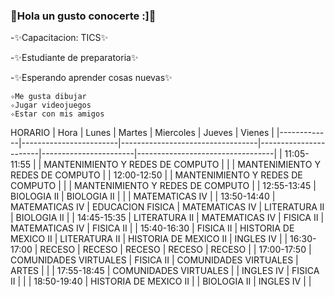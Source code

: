 ### 💛Hola un gusto conocerte :]💛

-✨Capacitacion: TICS✨

-✨Estudiante de preparatoria✨

-✨Esperando aprender cosas nuevas✨

	✧Me gusta dibujar
 	✧Jugar videojuegos
 	✧Estar con mis amigos
  
  HORARIO
  | Hora        | Lunes                  | Martes                           | Miercoles             | Jueves                | Vienes                           |
|-------------|------------------------|----------------------------------|-----------------------|-----------------------|----------------------------------|
| 11:05-11:55 |                        | MANTENIMIENTO Y REDES DE COMPUTO |                       |                       | MANTENIMIENTO Y REDES DE COMPUTO |
| 12:00-12:50 |                        | MANTENIMIENTO Y REDES DE COMPUTO |                       |                       | MANTENIMIENTO Y REDES DE COMPUTO |
| 12:55-13:45 | BIOLOGIA II            | BIOLOGIA II                      |                       |                       | MATEMATICAS IV                   |
| 13:50-14:40 | MATEMATICAS IV         | EDUCACION FISICA                 | MATEMATICAS IV        | LITERATURA II         | BIOLOGIA II                      |
| 14:45-15:35 |      LITERATURA II     | MATEMATICAS IV                   | FISICA II             | MATEMATICAS IV        | FISICA II                        |
| 15:40-16:30 | FISICA II              | HISTORIA DE  MEXICO II           | LITERATURA II         | HISTORIA DE MEXICO II | INGLES IV                        |
| 16:30-17:00 |         RECESO         |              RECESO              |         RECESO        |         RECESO        |              RECESO              |
| 17:00-17:50 | COMUNIDADES VIRTUALES  | FISICA II                        | COMUNIDADES VIRTUALES | ARTES                 |                                  |
| 17:55-18:45 | COMUNIDADES VIRTUALES  |                                  | INGLES IV             | FISICA II             |                                  |
| 18:50-19:40 | HISTORIA DE  MEXICO II |                                  | BIOLOGIA II           | INGLES IV             |                                  |

